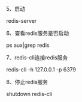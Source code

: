 5、启动

redis-server

6、查看redis服务是否启动

ps aux|grep redis

7、redis-cli连接redis服务

redis-cli -h 127.0.0.1 -p 6379

8、停止redis服务

shutdown redis-cli


